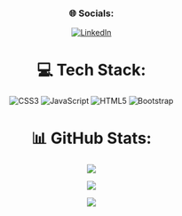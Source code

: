 <div align= "center">
   
### 🌐 Socials:
[![LinkedIn](https://img.shields.io/badge/LinkedIn-%230077B5.svg?logo=linkedin&logoColor=white)](https://linkedin.com/in/https://www.linkedin.com/in/christina-delefosse/) 

# 💻 Tech Stack:
![CSS3](https://img.shields.io/badge/css3-%231572B6.svg?style=for-the-badge&logo=css3&logoColor=white) ![JavaScript](https://img.shields.io/badge/javascript-%23323330.svg?style=for-the-badge&logo=javascript&logoColor=%23F7DF1E) ![HTML5](https://img.shields.io/badge/html5-%23E34F26.svg?style=for-the-badge&logo=html5&logoColor=white) ![Bootstrap](https://img.shields.io/badge/bootstrap-%23563D7C.svg?style=for-the-badge&logo=bootstrap&logoColor=white)
   
# 📊 GitHub Stats:
![](https://github-readme-stats.vercel.app/api?username=Chriistinaa&theme=blue-green&hide_border=false&include_all_commits=true&count_private=false)<br/>
   
   
![](https://github-readme-streak-stats.herokuapp.com/?user=Chriistinaa&theme=blue-green&hide_border=false)<br/>
   
   
![](https://github-readme-stats.vercel.app/api/top-langs/?username=Chriistinaa&theme=blue-green&hide_border=false&include_all_commits=true&count_private=false&layout=compact)




<!-- Proudly created with GPRM ( https://gprm.itsvg.in ) -->

</div>

